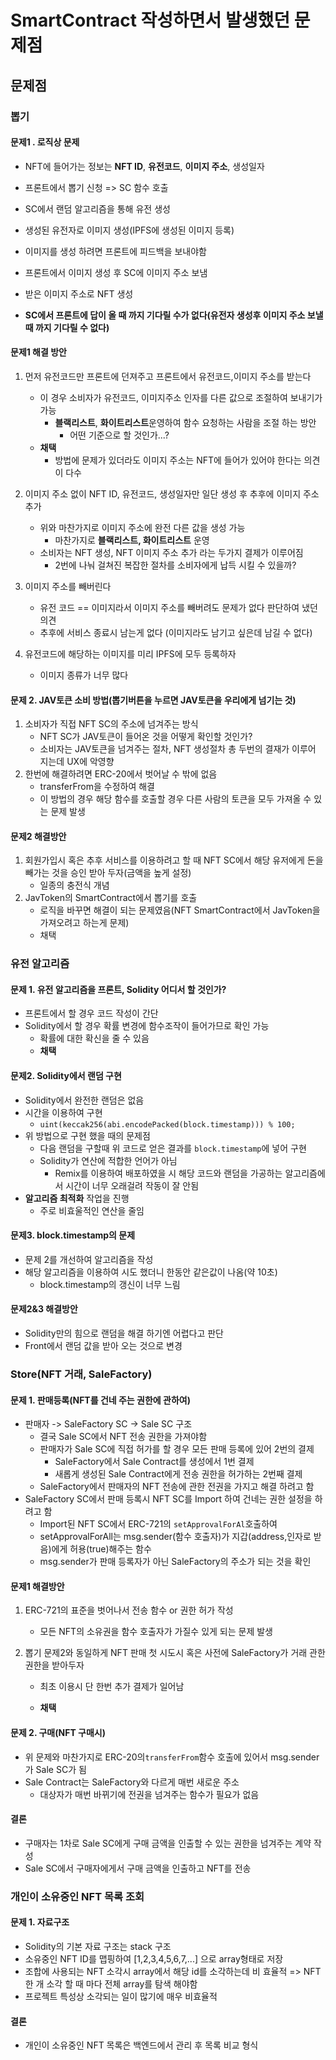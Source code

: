 # SmartContract 작성하면서 발생했던 문제점

## 문제점

### 뽑기

#### 문제1 . 로직상 문제

- NFT에 들어가는 정보는 **NFT ID**, **유전코드**, **이미지 주소**, 생성일자

- 프론트에서 뽑기 신청 => SC 함수 호출

- SC에서 랜덤 알고리즘을 통해 유전 생성

- 생성된 유전자로 이미지 생성(IPFS에 생성된 이미지 등록)

- 이미지를 생성 하려면 프론트에 피드백을 보내야함

- 프론트에서 이미지 생성 후 SC에 이미지 주소 보냄 

- 받은 이미지 주소로 NFT 생성

- **SC에서 프론트에 답이 올 때 까지 기다릴 수가 없다(유전자 생성후 이미지 주소 보낼때 까지 기다릴 수 없다)**

#### 문제1 해결 방안

1. 먼저 유전코드만 프론트에 던져주고 프론트에서 유전코드,이미지 주소를 받는다
   - 이 경우 소비자가 유전코드, 이미지주소 인자를 다른 값으로 조절하여 보내기가 가능
     - **블랙리스트**, **화이트리스트**운영하여 함수 요청하는 사람을 조절 하는 방안
       - 어떤 기준으로 할 것인가...?
   - **채택**
     - 방법에 문제가 있더라도 이미지 주소는 NFT에 들어가 있어야 한다는 의견이 다수

2. 이미지 주소 없이 NFT ID, 유전코드, 생성일자만 일단 생성 후 추후에 이미지 주소 추가
   - 위와 마찬가지로 이미지 주소에 완전 다른 값을 생성 가능
     - 마찬가지로 **블랙리스트, 화이트리스트** 운영
   - 소비자는 NFT 생성, NFT 이미지 주소 추가 라는 두가지 결제가 이루어짐 
     - 2번에 나눠 걸쳐진 복잡한 절차를 소비자에게 납득 시킬 수 있을까?
3. 이미지 주소를 빼버린다
   - 유전 코드 == 이미지라서 이미지 주소를 빼버려도 문제가 없다 판단하여 냈던 의견
   - 추후에 서비스 종료시 남는게 없다 (이미지라도 남기고 싶은데 남길 수 없다)

4. 유전코드에 해당하는 이미지를 미리 IPFS에 모두 등록하자
   - 이미지 종류가 너무 많다

#### 문제 2. JAV토큰 소비 방법(뽑기버튼을 누르면 JAV토큰을 우리에게 넘기는 것)

1. 소비자가 직접 NFT SC의 주소에 넘겨주는 방식
   - NFT SC가 JAV토큰이 들어온 것을 어떻게 확인할 것인가?
   - 소비자는 JAV토큰을 넘겨주는 절차, NFT 생성절차 총 두번의 결재가 이루어 지는데 UX에 악영향
2. 한번에 해결하려면 ERC-20에서 벗어날 수 밖에 없음
   - transferFrom을 수정하여 해결
   - 이 방법의 경우 해당 함수를 호출할 경우 다른 사람의 토큰을 모두 가져올 수 있는 문제 발생 

#### 문제2 해결방안

1. 회원가입시 혹은 추후 서비스를 이용하려고 할 때 NFT SC에서 해당 유저에게 돈을 빼가는 것을 승인 받아 두자(금액을 높게 설정)
   - 일종의 충전식 개념
2. JavToken의 SmartContract에서 뽑기를 호출
   - 로직을 바꾸면 해결이 되는 문제였음(NFT SmartContract에서 JavToken을 가져오려고 하는게 문제)
   - 채택



### 유전 알고리즘

#### 문제 1. 유전 알고리즘을 프론트, Solidity 어디서 할 것인가?

- 프론트에서 할 경우 코드 작성이 간단
- Solidity에서 할 경우 확률 변경에 함수조작이 들어가므로 확인 가능
  - 확률에 대한 확신을 줄 수 있음
  - **채택**



#### 문제2. Solidity에서 랜덤 구현

- Solidity에서 완전한 랜덤은 없음
- 시간을 이용하여 구현
  - `uint(keccak256(abi.encodePacked(block.timestamp))) % 100;`
- 위 방법으로 구현 했을 때의 문제점
  - 다음 랜덤을 구할때 위 코드로 얻은 결과를 `block.timestamp`에 넣어 구현
  - Solidity가 연산에 적합한 언어가 아님
    - Remix를 이용하여 배포하였을 시 해당 코드와 랜덤을 가공하는 알고리즘에서 시간이 너무 오래걸려 작동이 잘 안됨
- **알고리즘 최적화** 작업을 진행
  - 주로 비효울적인 연산을 줄임



#### 문제3. block.timestamp의 문제

- 문제 2를 개선하여 알고리즘을 작성
- 해당 알고리즘을 이용하여 시도 했더니 한동안 같은값이 나옴(약 10초)
  - block.timestamp의 갱신이 너무 느림

#### 문제2&3 해결방안

- Solidity만의 힘으로 랜덤을 해결 하기엔 어렵다고 판단
- Front에서 랜덤 값을 받아 오는 것으로 변경



### Store(NFT 거래, SaleFactory)

#### 문제 1. 판매등록(NFT를 건네 주는 권한에 관하여)

- 판매자 -> SaleFactory SC -> Sale SC 구조
  - 결국 Sale SC에서 NFT 전송 권한을 가져야함
  - 판매자가 Sale SC에 직접 허가를 할 경우 모든 판매 등록에 있어 2번의 결제
    - SaleFactory에서 Sale Contract를 생성에서 1번 결제
    - 새롭게 생성된 Sale Contract에게 전송 권한을 허가하는 2번째 결제
  - SaleFactory에서 판매자의 NFT 전송에 관한 전권을 가지고 해결 하려고 함
- SaleFactory SC에서 판매 등록시 NFT SC를 Import 하여 건네는 권한 설정을 하려고 함
  - Import된 NFT SC에서 ERC-721의 `setApprovalForAl`호출하여
  - setApprovalForAll는 msg.sender(함수 호출자)가 지갑(address,인자로 받음)에게 허용(true)해주는 함수
  - msg.sender가 판매 등록자가 아닌 SaleFactory의 주소가 되는 것을 확인

#### 문제1 해결방안

1. ERC-721의 표준을 벗어나서 전송 함수 or 권한 허가 작성
   - 모든 NFT의 소유권을 함수 호출자가 가질수 있게 되는 문제 발생

2. 뽑기 문제2와 동일하게 NFT 판매 첫 시도시 혹은 사전에 SaleFactory가 거래 관한 권한을 받아두자

   - 최초 이용시 단 한번 추가 결제가 일어남

   - **채택**

#### 문제 2. 구매(NFT 구매시)

- 위 문제와 마찬가지로 ERC-20의`transferFrom`함수 호출에 있어서 msg.sender가 Sale SC가 됨
- Sale Contract는 SaleFactory와 다르게 매번 새로운 주소
  - 대상자가 매번 바뀌기에 전권을 넘겨주는 함수가 필요가 없음

#### 결론

- 구매자는 1차로 Sale SC에게 구매 금액을 인출할 수 있는 권한을 넘겨주는 계약 작성
- Sale SC에서 구매자에게서 구매 금액을 인출하고 NFT를 전송



### 개인이 소유중인 NFT 목록 조회

#### 문제 1. 자료구조

- Solidity의 기본 자료 구조는 stack 구조
- 소유중인 NFT ID를 맵핑하여 [1,2,3,4,5,6,7,...] 으로 array형태로 저장
- 조합에 사용되는 NFT 소각시 array에서 해당 id를 소각하는데 비 효율적 => NFT 한 개 소각 할 때 마다 전체 array를 탐색 해야함
- 프로젝트 특성상 소각되는 일이 많기에 매우 비효율적



#### 결론

- 개인이 소유중인 NFT 목록은 백엔드에서 관리 후 목록 비교 형식
